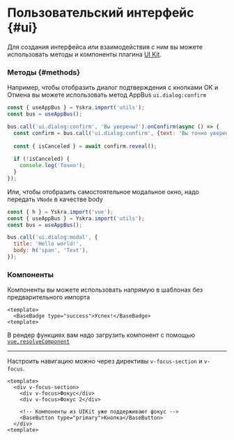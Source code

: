# Пользовательский интерфейс {#ui}

Для создания интерфейса или взаимодействия с ним вы можете использовать методы и компоненты плагина [UI Kit](../../reference/builtin-plugins/ui-kit.md).


### Методы {#methods}

Например, чтобы отобразить диалог подтверждения с кнопками OK и Отмена вы можете использовать метод AppBus `ui.dialog:confirm`

```js
const { useAppBus } = Yskra.import('utils');
const bus = useAppBus();

bus.call('ui.dialog:confirm', 'Вы уверены?').onConfirm(async () => {
  const confirm = bus.call('ui.dialog:confirm', {text: 'Вы точно уверены?', open: false});
  
  const { isCanceled } = await confirm.reveal();
  
  if (!isCanceled) {
    console.log('Точно');
  }
});
```

Или, чтобы отобразить самостоятельное модальное окно, надо передать `VNode` в качестве body

```js
const { h } = Yskra.import('vue');
const { useAppBus } = Yskra.import('utils');
const bus = useAppBus();

bus.call('ui.dialog:modal', {
  title: 'Hello world!',
  body: h('span', 'Text'),
});
```


### Компоненты

Компоненты вы можете использовать напрямую в шаблонах без предварительного импорта

```vue
<template>
  <BaseBadge type="success">Успех!</BaseBadge>
<template>
```

В рендер функциях вам надо загрузить компонент с помощью [`vue.resolveComponent`](https://ru.vuejs.org/api/render-function.html#resolvecomponent)

___

Настроить навигацию можно через директивы `v-focus-section` и `v-focus`.

```vue
<template>
  <div v-focus-section>
    <div v-focus>Фокус</div>
    <div v-focus>Фокус 2</div>
    
    <!-- Компоненты из UIKit уже поддерживают фокус -->
    <BaseButton type="primary">Кнопка</BaseButton>
  </div>
<template>
```
